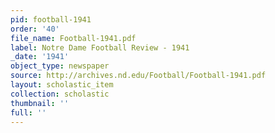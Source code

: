 ```yaml
---
pid: football-1941
order: '40'
file_name: Football-1941.pdf
label: Notre Dame Football Review - 1941
_date: '1941'
object_type: newspaper
source: http://archives.nd.edu/Football/Football-1941.pdf
layout: scholastic_item
collection: scholastic
thumbnail: ''
full: ''
---
```

